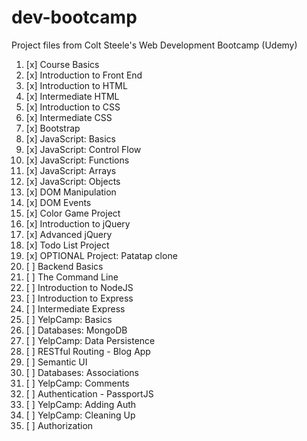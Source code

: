 # dev-bootcamp
Project files from Colt Steele's Web Development Bootcamp (Udemy)
1. [x] Course Basics
2. [x] Introduction to Front End
3. [x] Introduction to HTML
4. [x] Intermediate HTML
5. [x] Introduction to CSS
6. [x] Intermediate CSS
7. [x] Bootstrap
8. [x] JavaScript: Basics
9. [x] JavaScript: Control Flow
10. [x] JavaScript: Functions
11. [x] JavaScript: Arrays
12. [x] JavaScript: Objects
13. [x] DOM Manipulation
14. [x] DOM Events
15. [x] Color Game Project
16. [x] Introduction to jQuery
17. [x] Advanced jQuery
18. [x] Todo List Project
19. [x] OPTIONAL Project: Patatap clone
20. [ ] Backend Basics
21. [ ] The Command Line
22. [ ] Introduction to NodeJS
23. [ ] Introduction to Express
24. [ ] Intermediate Express
25. [ ] YelpCamp: Basics
26. [ ] Databases: MongoDB
27. [ ] YelpCamp: Data Persistence
28. [ ] RESTful Routing - Blog App
29. [ ] Semantic UI
30. [ ] Databases: Associations
31. [ ] YelpCamp: Comments
32. [ ] Authentication - PassportJS
33. [ ] YelpCamp: Adding Auth
34. [ ] YelpCamp: Cleaning Up
35. [ ] Authorization
